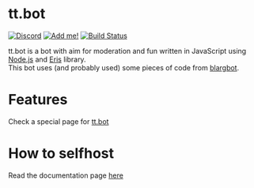 # tt.bot 
[![Discord][discord shield]][discord invite] [![Add me!][tt.bot add shield]][tt.bot invite]
[![Build Status][azp shield]][azp]

tt.bot is a bot with aim for moderation and fun written in JavaScript using [Node.js] and [Eris] library.  
This bot uses (and probably used) some pieces of code from [blargbot].

# Features
Check a special page for [tt.bot](https://tttie.github.io/ttbot)

# How to selfhost
Read the documentation page [here](./docs/Selfhosting)


[discord shield]: https://discordapp.com/api/guilds/195865382039453697/widget.png?style=shield
[discord invite]: https://discord.gg/pGN5dMq
[tt.bot add shield]: https://img.shields.io/badge/tt.bot-add%20to%20your%20server-brightgreen.svg?style=flat-square
[tt.bot invite]: https://discordapp.com/oauth2/authorize?scope=bot&client_id=195506253806436353&permissions=-1&response_type=code
[azp shield]: https://dev.azure.com/tt-bot-dev/tt.bot/_apis/build/status/tt-bot-dev.tt.bot?branchName=master
[azp]: https://dev.azure.com/tt-bot-dev/tt.bot/_build/latest?definitionId=1&branchName=master
[Node.js]: https://nodejs.org
[Eris]: https://github.com/abalabahaha/eris
[blargbot]: https://github.com/ratismal/blargbot
